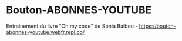# Bouton-ABONNES-YOUTUBE
Entrainement du livre "Oh my code" de Sonia Baibou - https://bouton-abonnes-youtube.webfr.repl.co/
